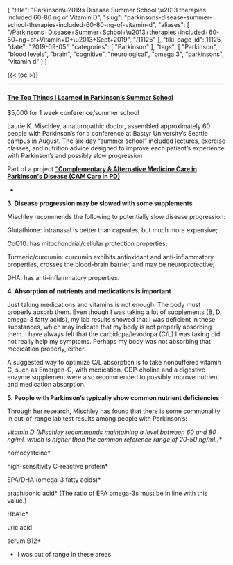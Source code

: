{
    "title": "Parkinson\u2019s Disease Summer School \u2013 therapies included 60-80 ng of Vitamin D",
    "slug": "parkinsons-disease-summer-school-therapies-included-60-80-ng-of-vitamin-d",
    "aliases": [
        "/Parkinsons+Disease+Summer+School+\u2013+therapies+included+60-80+ng+of+Vitamin+D+\u2013+Sept+2019",
        "/11125"
    ],
    "tiki_page_id": 11125,
    "date": "2019-09-05",
    "categories": [
        "Parkinson"
    ],
    "tags": [
        "Parkinson",
        "blood levels",
        "brain",
        "cognitive",
        "neurological",
        "omega 3",
        "parkinsons",
        "vitamin d"
    ]
}


{{< toc >}}

---

#### [The Top Things I Learned in Parkinson’s Summer School](https://parkinsonsnewstoday.com/2019/09/03/top-six-parkinsons-summer-school/)

$5,000 for 1 week conference/summer school

Laurie K. Mischley, a naturopathic doctor, assembled approximately 60 people with Parkinson’s for a conference at Bastyr University’s Seattle campus in August. The six-day “summer school” included lectures, exercise classes, and nutrition advice designed to improve each patient’s experience with Parkinson’s and possibly slow progression

Part of a project  **[“Complementary & Alternative Medicine Care in Parkinson's Disease (CAM Care in PD)](https://bastyr.edu/research/studies/complementary-alternative-medicine-care-parkinsons-disease-cam-care-pd)** 

-

 **3. Disease progression may be slowed with some supplements** 

Mischley recommends the following to potentially slow disease progression:

Glutathione: intranasal is better than capsules, but much more expensive;

CoQ10: has mitochondrial/cellular protection properties;

Turmeric/curcumin: curcumin exhibits antioxidant and anti-inflammatory properties, crosses the blood-brain barrier, and may be neuroprotective;

DHA: has anti-inflammatory properties.

 **4. Absorption of nutrients and medications is important** 

Just taking medications and vitamins is not enough. The body must properly absorb them. Even though I was taking a lot of supplements (B, D, omega-3 fatty acids), my lab results showed that I was deficient in these substances, which may indicate that my body is not properly absorbing them. I have always felt that the carbidopa/levodopa (C/L) I was taking did not really help my symptoms. Perhaps my body was not absorbing that medication properly, either.

A suggested way to optimize C/L absorption is to take nonbuffered vitamin C, such as Emergen-C, with medication. CDP-choline  and a digestive enzyme supplement were also recommended to possibly improve nutrient and medication absorption.

 **5. People with Parkinson’s typically show common nutrient deficiencies** 

Through her research, Mischley has found that there is some commonality in out-of-range lab test results among people with Parkinson’s:

 **vitamin D* (Mischley recommends maintaining a level between 60 and 80 ng/ml, which is higher than the common reference range of 20-50 ng/ml.)** 

homocysteine*

high-sensitivity C-reactive protein*

EPA/DHA (omega-3 fatty acids)*

arachidonic acid* (The ratio of EPA omega-3s must be in line with this value.)

HbA1c*

uric acid

serum B12* 

* I was out of range in these areas